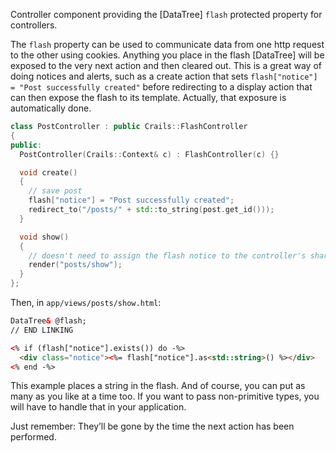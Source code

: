 Controller component providing the [DataTree] `flash` protected property for controllers.

The `flash` property can be used to communicate data from one http request to the other using cookies. Anything you place in the flash [DataTree] will be exposed to the very next action and then cleared out. This is a great way of doing notices and alerts, such as a create action that sets `flash["notice"] = "Post successfully created"` before redirecting to a display action that can then expose the flash to its template. Actually, that exposure is automatically done.

```c++
class PostController : public Crails::FlashController
{
public:
  PostController(Crails::Context& c) : FlashController(c) {}

  void create()
  {
    // save post
    flash["notice"] = "Post successfully created";
    redirect_to("/posts/" + std::to_string(post.get_id()));
  }

  void show()
  {
    // doesn't need to assign the flash notice to the controller's shared variables, that's done automatically
    render("posts/show");
  }
};
```
Then, in `app/views/posts/show.html`:

```html
DataTree& @flash;
// END LINKING

<% if (flash["notice"].exists()) do -%>
  <div class="notice"><%= flash["notice"].as<std::string>() %></div>
<% end -%>
```

This example places a string in the flash. And of course, you can put as many as you like at a time too. If you want to pass non-primitive types, you will have to handle that in your application.

Just remember: They’ll be gone by the time the next action has been performed.
